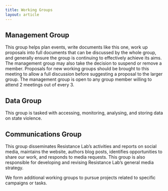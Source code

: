 ```yaml
---
title: Working Groups
layout: article
---
```


## Management Group

This group helps plan events, write documents like this one, work up proposals into full documents that can be discussed by the whole group, and generally ensure the group is continuing to effectively achieve its aims. The management group may also take the decision to suspend or remove a member. Proposals for new working groups should be brought to this meeting to allow a full discussion before suggesting a proposal to the larger group. The management group is open to any group member willing to attend 2 meetings out of every 3.

## Data Group

This group is tasked with accessing, monitoring, analysing, and storing data on state violence.

## Communications Group

This group disseminates Resistance Lab’s activities and reports on social media, maintains the website, authors blog posts, identifies opportunities to share our work, and responds to media requests. This group is also responsible for developing and revising Resistance Lab’s general media strategy.


We form additional working groups to pursue projects related to specific campaigns or tasks.
